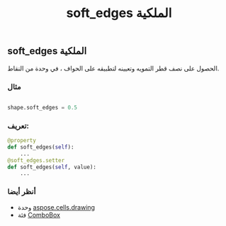 ﻿---
title: soft_edges الملكية
second_title: Aspose.Cells for Python via .NET API المراجع
description:
type: docs
weight: 930
url: /ar/python-net/aspose.cells.drawing/combobox/soft_edges/
is_root: false
---
##  soft_edges الملكية

الحصول على نصف قطر التمويه وتعيينه لتطبيقه على الحواف ، في وحدة من النقاط.

###  مثال

```python

shape.soft_edges = 0.5

```
###  تعريف:
```python
@property
def soft_edges(self):
    ...
@soft_edges.setter
def soft_edges(self, value):
    ...
```

###  أنظر أيضا
* وحدة [aspose.cells.drawing](../../)
* فئة [ComboBox](/cells/ar/python-net/aspose.cells.drawing/combobox)
